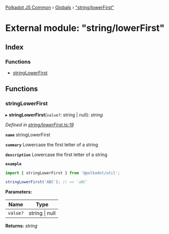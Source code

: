 [Polkadot JS Common](../README.md) › [Globals](../globals.md) › ["string/lowerFirst"](_string_lowerfirst_.md)

# External module: "string/lowerFirst"

## Index

### Functions

* [stringLowerFirst](_string_lowerfirst_.md#stringlowerfirst)

## Functions

###  stringLowerFirst

▸ **stringLowerFirst**(`value?`: string | null): *string*

*Defined in [string/lowerFirst.ts:19](https://github.com/polkadot-js/common/blob/6194660b/packages/util/src/string/lowerFirst.ts#L19)*

**`name`** stringLowerFirst

**`summary`** Lowercase the first letter of a string

**`description`** 
Lowercase the first letter of a string

**`example`** 
<BR>

```javascript
import { stringLowerFirst } from '@polkadot/util';

stringLowerFirst('ABC'); // => 'aBC'
```

**Parameters:**

Name | Type |
------ | ------ |
`value?` | string &#124; null |

**Returns:** *string*
